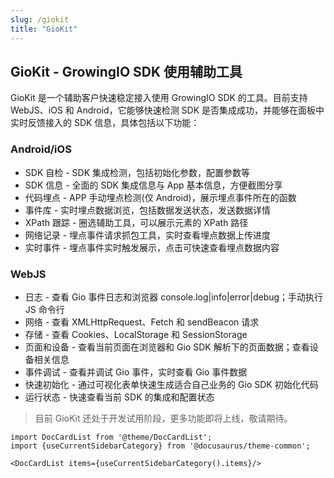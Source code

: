 ```yaml
---
slug: /giokit
title: "GioKit"
---
```


## GioKit - GrowingIO SDK 使用辅助工具

GioKit 是一个辅助客户快速稳定接入使用 GrowingIO SDK 的工具。目前支持 WebJS、iOS 和 Android，它能够快速检测 SDK 是否集成成功，并能够在面板中实时反馈接入的 SDK 信息，具体包括以下功能：

### Android/iOS

- SDK 自检 - SDK 集成检测，包括初始化参数，配置参数等
- SDK 信息 - 全面的 SDK 集成信息与 App 基本信息，方便截图分享
- 代码埋点 - APP 手动埋点检测(仅 Android)，展示埋点事件所在的函数
- 事件库 - 实时埋点数据浏览，包括数据发送状态，发送数据详情
- XPath 跟踪 - 圈选辅助工具，可以展示元素的 XPath 路径
- 网络记录 - 埋点事件请求抓包工具，实时查看埋点数据上传进度
- 实时事件 - 埋点事件实时触发展示，点击可快速查看埋点数据内容

### WebJS

- 日志 - 查看 Gio 事件日志和浏览器 console.log|info|error|debug；手动执行 JS 命令行
- 网络 - 查看 XMLHttpRequest、Fetch 和 sendBeacon 请求
- 存储 - 查看 Cookies、LocalStorage 和 SessionStorage
- 页面和设备 - 查看当前页面在浏览器和 Gio SDK 解析下的页面数据；查看设备相关信息
- 事件调试 - 查看并调试 Gio 事件，实时查看 Gio 事件数据
- 快速初始化 - 通过可视化表单快速生成适合自己业务的 Gio SDK 初始化代码
- 运行状态 - 快速查看当前 SDK 的集成和配置状态

> 目前 GioKit 还处于开发试用阶段，更多功能即将上线，敬请期待。

```mdx-code-block
import DocCardList from '@theme/DocCardList';
import {useCurrentSidebarCategory} from '@docusaurus/theme-common';

<DocCardList items={useCurrentSidebarCategory().items}/>
```

